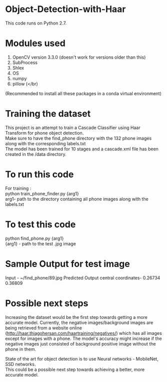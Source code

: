 # Object-Detection-with-Haar </br>
This code runs on Python 2.7. 

# Modules used </br>
1) OpenCV version 3.3.0 (doesn't work for versions older than this) </br>
2) SubProcess </br>
3) Shlex </br>
4) OS </br>
5) numpy </br>
6) pillow (</br)

(Recommended to install all these packages in a conda virtual environment) </br>

# Training the dataset </br>
This project is an attempt to train a Cascade Classifier using Haar Transform for phone object detection. </br>
Make sure to have the find_phone directory with the 132 phone images along with the corresponding labels.txt </br>
The model has been trained for 10 stages and a cascade.xml file has been created in the /data directory. </br>

# To run this code </br>

For training : </br>
python train_phone_finder.py {arg1} </br>
arg1- path to the directory containing all phone images along with the labels.txt </br>

# To test this code </br>

python find_phone.py {arg1} </br>
{arg1} - path to the test .jpg image

# Sample Output for test image </br>


Input - ~/find_phone/89.jpg
Predicted Output central coordinates- 0.26734 0.36809


# Possible next steps </br>

Increasing the dataset would be the first step towards getting a more accurate model. Currently, the negative images/background images are being retrieved from a website online (http://haar.thiagohersan.com/haartraining/negatives/) which has all images except for images with a phone. The model's accuracy might increase if the negative images just consisted of background positive image without the phone in them. </br>

State of the art for object detection is to use Neural networks - MobileNet, SSD networks. </br>
This could be a possible next step towards achieving a better, more accurate model. </br>




